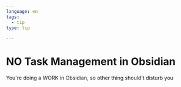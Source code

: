 ```yaml
---
language: en
tags:
  - tip
type: tip

---
```

# NO Task Management in Obsidian
You're doing a WORK in Obsidian, so other thing should't disturb you